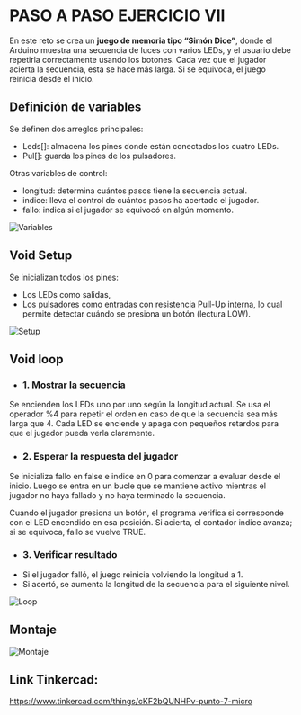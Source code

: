 # PASO A PASO EJERCICIO VII

En este reto se crea un **juego de memoria tipo “Simón Dice”**, donde el Arduino muestra una secuencia de luces con varios LEDs, y el usuario debe repetirla correctamente usando los botones. Cada vez que el jugador acierta la secuencia, esta se hace más larga. Si se equivoca, el juego reinicia desde el inicio.

## Definición de variables  

Se definen dos arreglos principales:

- Leds[]: almacena los pines donde están conectados los cuatro LEDs.
- Pul[]: guarda los pines de los pulsadores.

Otras variables de control:

- longitud: determina cuántos pasos tiene la secuencia actual.
- indice: lleva el control de cuántos pasos ha acertado el jugador.
- fallo: indica si el jugador se equivocó en algún momento.

![Variables](https://github.com/johanerre/RetosMicro/blob/main/EJERCICIOS%201/PUNTO%206/IMÁGENES/Captura%20de%20pantalla%202025-09-28%20221626.png)

## Void Setup

Se inicializan todos los pines:

- Los LEDs como salidas,
- Los pulsadores como entradas con resistencia Pull-Up interna, lo cual permite detectar cuándo se presiona un botón (lectura LOW).

![Setup](https://github.com/johanerre/RetosMicro/blob/main/EJERCICIOS%201/PUNTO%206/IMÁGENES/Captura%20de%20pantalla%202025-09-28%20221639.png)

## Void loop

* ###  1. Mostrar la secuencia

Se encienden los LEDs uno por uno según la longitud actual. Se usa el operador %4 para repetir el orden en caso de que la secuencia sea más larga que 4. Cada LED se enciende y apaga con pequeños retardos para que el jugador pueda verla claramente.

* ### 2. Esperar la respuesta del jugador

Se inicializa fallo en false e indice en 0 para comenzar a evaluar desde el inicio. Luego se entra en un bucle que se mantiene activo mientras el jugador no haya fallado y no haya terminado la secuencia.

Cuando el jugador presiona un botón, el programa verifica si corresponde con el LED encendido en esa posición. Si acierta, el contador indice avanza; si se equivoca, fallo se vuelve TRUE.

* ### 3. Verificar resultado

- Si el jugador falló, el juego reinicia volviendo la longitud a 1.
- Si acertó, se aumenta la longitud de la secuencia para el siguiente nivel.

![Loop](https://github.com/johanerre/RetosMicro/blob/main/EJERCICIOS%201/PUNTO%206/IMÁGENES/Captura%20de%20pantalla%202025-09-28%20221712.png)

## Montaje

![Montaje](https://github.com/johanerre/RetosMicro/blob/main/EJERCICIOS%201/PUNTO%206/IMÁGENES/Captura%20de%20pantalla%202025-09-28%20221726.png)

## Link Tinkercad:

https://www.tinkercad.com/things/cKF2bQUNHPv-punto-7-micro